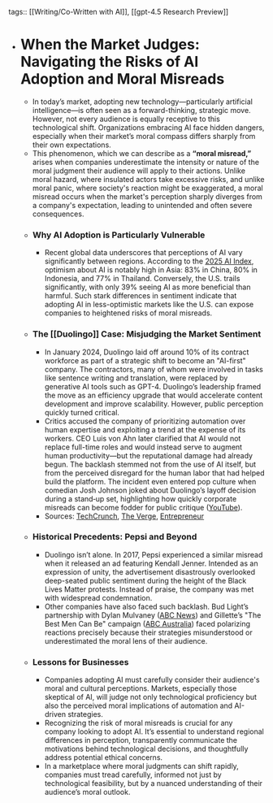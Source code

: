 tags:: [[Writing/Co-Written with AI]], [[gpt-4.5 Research Preview]]

- # **When the Market Judges: Navigating the Risks of AI Adoption and Moral Misreads**
	- In today’s market, adopting new technology—particularly artificial intelligence—is often seen as a forward-thinking, strategic move. However, not every audience is equally receptive to this technological shift. Organizations embracing AI face hidden dangers, especially when their market’s moral compass differs sharply from their own expectations.
	- This phenomenon, which we can describe as a **“moral misread,”** arises when companies underestimate the intensity or nature of the moral judgment their audience will apply to their actions. Unlike moral hazard, where insulated actors take excessive risks, and unlike moral panic, where society's reaction might be exaggerated, a moral misread occurs when the market's perception sharply diverges from a company's expectation, leading to unintended and often severe consequences.
	- ### Why AI Adoption is Particularly Vulnerable
		- Recent global data underscores that perceptions of AI vary significantly between regions. According to the [2025 AI Index](https://hai.stanford.edu/ai-index/2025-ai-index-report), optimism about AI is notably high in Asia: 83% in China, 80% in Indonesia, and 77% in Thailand. Conversely, the U.S. trails significantly, with only 39% seeing AI as more beneficial than harmful. Such stark differences in sentiment indicate that adopting AI in less-optimistic markets like the U.S. can expose companies to heightened risks of moral misreads.
	- ### The [[Duolingo]] Case: Misjudging the Market Sentiment
		- In January 2024, Duolingo laid off around 10% of its contract workforce as part of a strategic shift to become an "AI-first" company. The contractors, many of whom were involved in tasks like sentence writing and translation, were replaced by generative AI tools such as GPT-4. Duolingo’s leadership framed the move as an efficiency upgrade that would accelerate content development and improve scalability. However, public perception quickly turned critical.
		- Critics accused the company of prioritizing automation over human expertise and exploiting a trend at the expense of its workers. CEO Luis von Ahn later clarified that AI would not replace full-time roles and would instead serve to augment human productivity—but the reputational damage had already begun. The backlash stemmed not from the use of AI itself, but from the perceived disregard for the human labor that had helped build the platform. The incident even entered pop culture when comedian Josh Johnson joked about Duolingo’s layoff decision during a stand‑up set, highlighting how quickly corporate misreads can become fodder for public critique ([YouTube](https://youtu.be/qKUvNkNlvCM?si=EIGolYM5cJJNBouB)).
		- Sources: [TechCrunch](https://techcrunch.com/2024/01/09/duolingo-cut-10-of-its-contractor-workforce-as-the-company-embraces-ai/), [The Verge](https://www.theverge.com/news/657594/duolingo-ai-first-replace-contract-workers), [Entrepreneur](https://www.entrepreneur.com/business-news/duolingo-ceo-clarifies-ai-stance-after-backlash-read-memo/492141)
	- ### Historical Precedents: Pepsi and Beyond
		- Duolingo isn’t alone. In 2017, Pepsi experienced a similar misread when it released an ad featuring Kendall Jenner. Intended as an expression of unity, the advertisement disastrously overlooked deep-seated public sentiment during the height of the Black Lives Matter protests. Instead of praise, the company was met with widespread condemnation.
		- Other companies have also faced such backlash. Bud Light’s partnership with Dylan Mulvaney ([ABC News](https://abcnews.go.com/Business/boycott-bud-light-hammering-sales-experts-explain/story?id=99505649)) and Gillette’s "The Best Men Can Be" campaign ([ABC Australia](https://www.abc.net.au/news/2019-01-16/gillette-toxic-masculinity-advertisement-courts-talk-of-boycotts/10718004)) faced polarizing reactions precisely because their strategies misunderstood or underestimated the moral lens of their audience.
	- ### Lessons for Businesses
		- Companies adopting AI must carefully consider their audience's moral and cultural perceptions. Markets, especially those skeptical of AI, will judge not only technological proficiency but also the perceived moral implications of automation and AI-driven strategies.
		- Recognizing the risk of moral misreads is crucial for any company looking to adopt AI. It’s essential to understand regional differences in perception, transparently communicate the motivations behind technological decisions, and thoughtfully address potential ethical concerns.
		- In a marketplace where moral judgments can shift rapidly, companies must tread carefully, informed not just by technological feasibility, but by a nuanced understanding of their audience’s moral outlook.